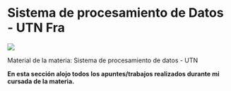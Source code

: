 # Sistema de procesamiento de Datos - UTN Fra

![](https://i.ibb.co/XWTqXZ8/logoutn.png)<br>

Material de la materia: Sistema de procesamiento de datos - UTN<b>

En esta sección alojo todos los apuntes/trabajos realizados durante mi cursada de la materia.<br>
